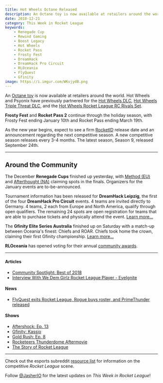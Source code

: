 ```yaml
---
title: Hot Wheels Octane Released
description: An Octane toy is now available at retailers around the world. Hot Wheels and Psyonix have previously partnered for the Hot Wheels DLC, Hot Wheels Triple Threat DLC, and the Hot Wheels Rocket League RC Rivals Set.
date: 2018-12-21
category: This Week in Rocket League
keywords:
    - Renegade Cup
    - Rewind Gaming
    - Boost Legacy
    - Hot Wheels
    - Rocket Pass
    - Frosty Fest
    - DreamHack
    - DreamHack Pro Circuit
    - RLOceania
    - FlyQuest
    - Gfinity
image: https://i.imgur.com/WKvjydB.png
---
```


An [Octane toy](https://www.rocketleague.com/news/rocket-league-hot-wheels-toy/) is now available at retailers around the world. Hot Wheels and Psyonix have previously partnered for the [Hot Wheels DLC](https://www.rocketleague.com/news/hot-wheels-coming-to-rocket-league/), [Hot Wheels Triple Threat DLC](https://www.rocketleague.com/news/new-hot-wheels-triple-threat-dlc-pack-september-24/), and the [Hot Wheels Rocket League RC Rivals Set](https://www.rocketleague.com/news/hot-wheels-rocket-league-rc-rivals-set-november-1/).

**Frosty Fest** and **Rocket Pass 2** continue through the holiday season, with Frosty Fest ending January 10th and Rocket Pass ending March 19th.

As the new year begins, expect to see a firm [RocketID](https://www.rocketleague.com/news/rocket-league-roadmap-fall-2018/) release date and an announcement regarding the next competitive season. A new competitive season releases every 3-4 months. The latest season, Season 9, released September 24th.

---

## Around the Community

The December **Renegade Cups** finished up yesterday, with [Method (EU)](https://liquipedia.net/rocketleague/Renegade_Cup/Europe/Rewind_Gaming/Neon_Dream) and [Afterthought (NA)](https://liquipedia.net/rocketleague/Renegade_Cup/North_America/Boost_Legacy/Whiteout) claiming spots in the finals. Organizers for the January events are to-be-announced.

Tournament information has been released for **DreamHack Leipzig**, the first of the four **DreamHack Pro Circuit** events. 4 teams are invited directly to Germany. 4 teams, 2 each from Europe and North America, qualify through open qualifiers. The remaining 24 spots are open registration for teams that are able to purchase tickets and physically attend the event. [Learn more...](https://dreamhack.com/procircuit/)

The **Gfinity Elite Series Australia** finished up on Saturday with a match-up between Oceania's finest: Chiefs and ROAR. Chiefs took home the crown, claiming their first Gfinity championship. [Learn more...](https://liquipedia.net/rocketleague/Gfinity/Australia/Elite_Series/Season_2)

**RLOceania** has opened voting for their annual [community awards](https://twitter.com/RLOceania/status/1075994274565623809).

---

#### Articles

-   [Community Spotlight: Best of 2018](https://www.rocketleague.com/news/community-spotlight--best-of-2018/)
-   [Interview With We Dem Girlz Rocket League Player - EyeIgnite](http://dignitas.gg/articles/blogs/rocket-league/13260/interview-with-we-dem-girlz-rocket-league-player-eyeignite)

#### News

-   [FlyQuest exits Rocket League, Rogue buys roster, and PrimeThunder released](https://twitter.com/FlyQuestSports/status/1075873632180731906?s=19)

#### Shows

-   [Aftershock: Ep. 13](https://www.youtube.com/watch?v=A-eTG8o_aiQ)
-   [Gfinity: Kassio](https://twitter.com/Gfinity/status/1075365320393674752)
-   [Gold Rush: Ep. 8](https://www.youtube.com/watch?v=CQcOAsooPsQ)
-   [Rocketeers Thunderdome Aftermovie](https://www.youtube.com/watch?v=PfSoeVjmgUg)
-   [The Story of Rocket League](https://www.youtube.com/watch?v=O3NZSIX59AE)

---

Check out the esports subreddit [resource list](https://www.reddit.com/r/RocketLeagueEsports/wiki/links) for information on the competitive _Rocket League_ scene.

Follow [@JasherIO](https://twitter.com/JasherIO) for the latest updates on _This Week in Rocket League_!
